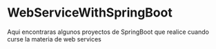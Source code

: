# WebServiceWithSpringBoot
Aqui encontraras algunos proyectos de SpringBoot que realice 
cuando curse la materia de web services
